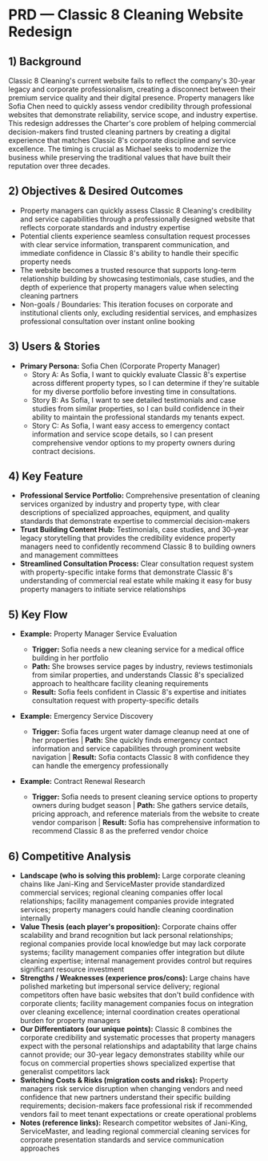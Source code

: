 # PRD — Classic 8 Cleaning Website Redesign

## 1) Background

Classic 8 Cleaning's current website fails to reflect the company's 30-year legacy and corporate professionalism, creating a disconnect between their premium service quality and their digital presence. Property managers like Sofia Chen need to quickly assess vendor credibility through professional websites that demonstrate reliability, service scope, and industry expertise. This redesign addresses the Charter's core problem of helping commercial decision-makers find trusted cleaning partners by creating a digital experience that matches Classic 8's corporate discipline and service excellence. The timing is crucial as Michael seeks to modernize the business while preserving the traditional values that have built their reputation over three decades.

## 2) Objectives & Desired Outcomes

- Property managers can quickly assess Classic 8 Cleaning's credibility and service capabilities through a professionally designed website that reflects corporate standards and industry expertise
- Potential clients experience seamless consultation request processes with clear service information, transparent communication, and immediate confidence in Classic 8's ability to handle their specific property needs
- The website becomes a trusted resource that supports long-term relationship building by showcasing testimonials, case studies, and the depth of experience that property managers value when selecting cleaning partners
- Non-goals / Boundaries: This iteration focuses on corporate and institutional clients only, excluding residential services, and emphasizes professional consultation over instant online booking

## 3) Users & Stories

- **Primary Persona:** Sofia Chen (Corporate Property Manager)
  - Story A: As Sofia, I want to quickly evaluate Classic 8's expertise across different property types, so I can determine if they're suitable for my diverse portfolio before investing time in consultations.
  - Story B: As Sofia, I want to see detailed testimonials and case studies from similar properties, so I can build confidence in their ability to maintain the professional standards my tenants expect.
  - Story C: As Sofia, I want easy access to emergency contact information and service scope details, so I can present comprehensive vendor options to my property owners during contract decisions.

## 4) Key Feature

- **Professional Service Portfolio:** Comprehensive presentation of cleaning services organized by industry and property type, with clear descriptions of specialized approaches, equipment, and quality standards that demonstrate expertise to commercial decision-makers
- **Trust Building Content Hub:** Testimonials, case studies, and 30-year legacy storytelling that provides the credibility evidence property managers need to confidently recommend Classic 8 to building owners and management committees
- **Streamlined Consultation Process:** Clear consultation request system with property-specific intake forms that demonstrate Classic 8's understanding of commercial real estate while making it easy for busy property managers to initiate service relationships

## 5) Key Flow

- **Example:** Property Manager Service Evaluation
  - **Trigger:** Sofia needs a new cleaning service for a medical office building in her portfolio
  - **Path:** She browses service pages by industry, reviews testimonials from similar properties, and understands Classic 8's specialized approach to healthcare facility cleaning requirements
  - **Result:** Sofia feels confident in Classic 8's expertise and initiates consultation request with property-specific details

- **Example:** Emergency Service Discovery
  - **Trigger:** Sofia faces urgent water damage cleanup need at one of her properties | **Path:** She quickly finds emergency contact information and service capabilities through prominent website navigation | **Result:** Sofia contacts Classic 8 with confidence they can handle the emergency professionally

- **Example:** Contract Renewal Research
  - **Trigger:** Sofia needs to present cleaning service options to property owners during budget season | **Path:** She gathers service details, pricing approach, and reference materials from the website to create vendor comparison | **Result:** Sofia has comprehensive information to recommend Classic 8 as the preferred vendor choice

## 6) Competitive Analysis

- **Landscape (who is solving this problem):** Large corporate cleaning chains like Jani-King and ServiceMaster provide standardized commercial services; regional cleaning companies offer local relationships; facility management companies provide integrated services; property managers could handle cleaning coordination internally
- **Value Thesis (each player's proposition):** Corporate chains offer scalability and brand recognition but lack personal relationships; regional companies provide local knowledge but may lack corporate systems; facility management companies offer integration but dilute cleaning expertise; internal management provides control but requires significant resource investment
- **Strengths / Weaknesses (experience pros/cons):** Large chains have polished marketing but impersonal service delivery; regional competitors often have basic websites that don't build confidence with corporate clients; facility management companies focus on integration over cleaning excellence; internal coordination creates operational burden for property managers
- **Our Differentiators (our unique points):** Classic 8 combines the corporate credibility and systematic processes that property managers expect with the personal relationships and adaptability that large chains cannot provide; our 30-year legacy demonstrates stability while our focus on commercial properties shows specialized expertise that generalist competitors lack
- **Switching Costs & Risks (migration costs and risks):** Property managers risk service disruption when changing vendors and need confidence that new partners understand their specific building requirements; decision-makers face professional risk if recommended vendors fail to meet tenant expectations or create operational problems
- **Notes (reference links):** Research competitor websites of Jani-King, ServiceMaster, and leading regional commercial cleaning services for corporate presentation standards and service communication approaches